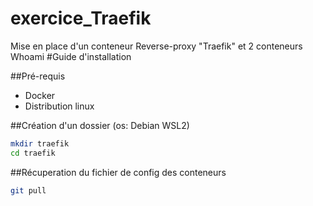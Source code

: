 # exercice_Traefik
Mise en place d'un conteneur Reverse-proxy "Traefik" et 2 conteneurs Whoami
#Guide d'installation

##Pré-requis
- Docker
- Distribution linux

##Création d'un dossier (os: Debian WSL2)

```bash
mkdir traefik
cd traefik
```

##Récuperation du fichier de config des conteneurs

```bash
git pull 
```



